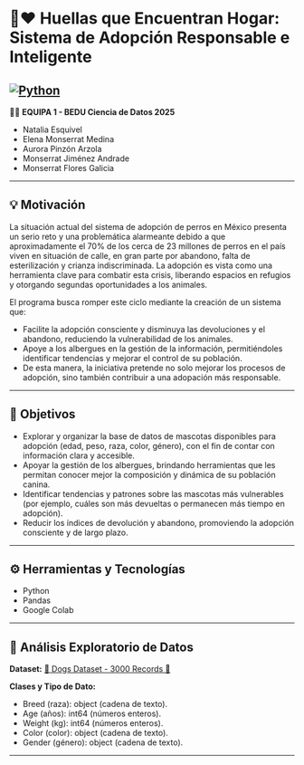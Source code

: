 # 🐾❤️ Huellas que Encuentran Hogar: Sistema de Adopción Responsable e Inteligente
[![Python](https://img.shields.io/badge/python-✓-green)](https://www.npmjs.com/package/peaks.js)
---

 👩‍💻​ **EQUIPA 1 - BEDU Ciencia de Datos 2025** 
* Natalia Esquivel
* Elena Monserrat Medina
* Aurora Pinzón Arzola
* Monserrat Jiménez Andrade
* Monserrat Flores Galicia
  
---

## 💡 Motivación

La situación actual del sistema de adopción de perros en México presenta un serio reto y una problemática alarmeante debido a que aproximadamente el 70% de los cerca de 23 millones de perros en el país viven en situación de calle, en gran parte por abandono, falta de esterilización y crianza indiscriminada. La adopción es vista como una herramienta clave para combatir esta crisis, liberando espacios en refugios y otorgando segundas oportunidades a los animales. 

El programa busca romper este ciclo mediante la creación de un sistema que:

* Facilite la adopción consciente y disminuya las devoluciones y el abandono, reduciendo la vulnerabilidad de los animales.
* Apoye a los albergues en la gestión de la información, permitiéndoles identificar tendencias y mejorar el control de su población.
* De esta manera, la iniciativa pretende no solo mejorar los procesos de adopción, sino también contribuir a una adopación más responsable.
  
---

## 🎯 Objetivos 

* Explorar y organizar la base de datos de mascotas disponibles para adopción (edad, peso, raza, color, género), con el fin de contar con información clara y accesible.
* Apoyar la gestión de los albergues, brindando herramientas que les permitan conocer mejor la composición y dinámica de su población canina.
* Identificar tendencias y patrones sobre las mascotas más vulnerables (por ejemplo, cuáles son más devueltas o permanecen más tiempo en adopción).
* Reducir los índices de devolución y abandono, promoviendo la adopción consciente y de largo plazo.


---

## ⚙️ Herramientas y Tecnologías 

* Python
* Pandas
* Google Colab

---

## 🔎 Análisis Exploratorio de Datos

**Dataset:** [🐶 Dogs Dataset - 3000 Records 🐾](https://www.kaggle.com/datasets/waqi786/dogs-dataset-3000-records)

**Clases y Tipo de Dato:** 
* Breed (raza): object (cadena de texto).
* Age (años): int64 (números enteros).
* Weight (kg): int64 (números enteros).
* Color (color): object (cadena de texto).
* Gender (género): object (cadena de texto).




---

